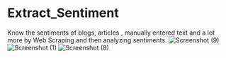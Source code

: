 # Extract_Sentiment
Know the sentiments of blogs, articles , manually entered text and a lot more by Web Scraping and then analyzing sentiments. 
![Screenshot (9)](https://user-images.githubusercontent.com/73194689/178701394-821e391c-3f54-4197-aa06-2b55cf0ca678.png)
![Screenshot (1)](https://user-images.githubusercontent.com/73194689/178701401-fd50480b-5eec-446d-b155-71a2b5000e2e.png)
![Screenshot (8)](https://user-images.githubusercontent.com/73194689/178701404-a652d165-bcf4-4d82-9141-0283d05968e7.png)
